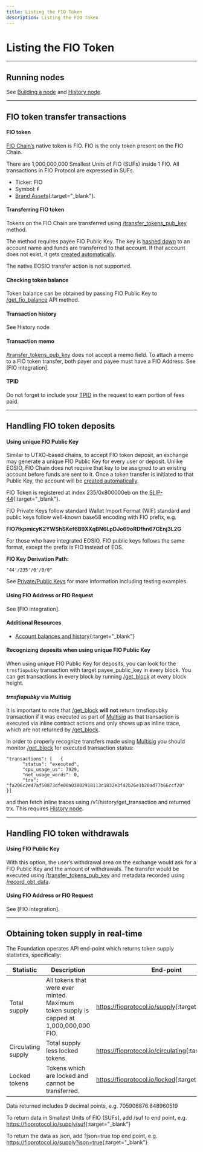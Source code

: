 ```yaml
---
title: Listing the FIO Token
description: Listing the FIO Token
---
```


# Listing the FIO Token

---
## Running nodes

See [Building a node]({{site.baseurl}}/docs/chain/node-build) and [History node]({{site.baseurl}}/docs/chain/node-history).

---
## FIO token transfer transactions

#### FIO token

[FIO Chain’s]({{site.baseurl}}/docs/chain/) native token is FIO. FIO is the only token present on the FIO Chain.

There are 1,000,000,000 Smallest Units of FIO (SUFs) inside 1 FIO. All transactions in FIO Protocol are expressed in SUFs.

* Ticker: FIO
* Symbol: ᵮ
* [Brand Assets](https://fioprotocol.io/brand-assets/){:target="_blank"}.

#### Transferring FIO token

Tokens on the FIO Chain are transferred using [/transfer_tokens_pub_key]({{site.baseurl}}/pages/api/fio-api/#options-trnsfiopubky) method.

The method requires payee FIO Public Key. The key is [hashed down]({{site.baseurl}}/docs/how-to/actor-account) to an account name and funds are transferred to that account. If that account does not exist, it gets [created automatically]({{site.baseurl}}/docs/fio-protocol/accounts-permissions#fio-accounts).

The native EOSIO transfer action is not supported.

#### Checking token balance

Token balance can be obtained by passing FIO Public Key to [/get_fio_balance]({{site.baseurl}}/docs/how-to/actor-account) API method.

#### Transaction history

See History node

#### Transaction memo

[/transfer_tokens_pub_key]({{site.baseurl}}/pages/api/fio-api/#options-trnsfiopubky) does not accept a memo field. To attach a memo to a FIO token transfer, both payer and payee must have a FIO Address. See [FIO integration].

#### TPID

Do not forget to include your [TPID]({{site.baseurl}}/docs/how-to/tpid) in the request to earn portion of fees paid.

---
## Handling FIO token deposits

#### Using unique FIO Public Key

Similar to UTXO-based chains, to accept FIO token deposit, an exchange may generate a unique FIO Public Key for every user or deposit. Unlike EOSIO, FIO Chain does not require that key to be assigned to an existing account before funds are sent to it. Once a token transfer is initiated to that Public Key, the account will be [created automatically]({{site.baseurl}}/docs/fio-protocol/accounts-permissions#fio-accounts).

FIO Token is registered at index 235/0x800000eb on the [SLIP-44](https://github.com/satoshilabs/slips/blob/master/slip-0044.md){:target="_blank"}.

FIO Private Keys follow standard Wallet Import Format (WIF) standard and public keys follow well-known base58 encoding with FIO prefix, e.g.

**FIO7tkpmicyK2YWShSKef6B9XXqBN6LpDJo69oRDfhn67CEnj3L2G**

For those who have integrated EOSIO, FIO public keys follows the same format, except the prefix is FIO instead of EOS.

**FIO Key Derivation Path:**

`"44'/235'/0'/0/0"`

See [Private/Public Keys]({{site.baseurl}}/docs/fio-protocol/keys) for more information including testing examples.

#### Using FIO Address or FIO Request

See [FIO integration].

#### Additional Resources

* [Account balances and history](https://gist.github.com/blockpane/a5a62539ceeae963ce3ed69a9dd53663){:target="_blank"}

#### Recognizing deposits when using unique FIO Public Key

When using unique FIO Public Key for deposits, you can look for the `trnsfiopubky` transaction with target payee_public_key in every block. You can get transactions in every block by running [/get_block]({{site.baseurl}}/pages/api/fio-api/#post-/get_block) at every block height.

#### *trnsfiopubky* via Multisig

It is important to note that [/get_block]({{site.baseurl}}/pages/api/fio-api/#post-/get_block) **will not** return trnsfiopubky transaction if it was executed as part of [Multisig]({{site.baseurl}}/docs/fio-protocol/multisig) as that transaction is executed via inline contract actions and only shows up as inline trace, which are not returned by [/get_block]({{site.baseurl}}/pages/api/fio-api/#post-/get_block).

In order to properly recognize transfers made using [Multisig]({{site.baseurl}}/docs/fio-protocol/multisig) you should monitor [/get_block]({{site.baseurl}}/pages/api/fio-api/#post-/get_block) for executed transaction status:
```
"transactions": [   {
      "status": "executed",
      "cpu_usage_us": 7929,
      "net_usage_words": 0,
      "trx": "fa206c2e47af50873dfe08a03802918113c1832e3f42b26e1b20ad77b66ccf20"
}]
```

and then fetch inline traces using /v1/history/get_transaction and returned trx. This requires [History node]({{site.baseurl}}/docs/chain/node-history).

---
## Handling FIO token withdrawals

#### Using FIO Public Key

With this option, the user’s withdrawal area on the exchange would ask for a FIO Public Key and the amount of withdrawals. The transfer would be executed using /[transfer_tokens_pub_key]({{site.baseurl}}/pages/api/fio-api/#options-trnsfiopubky) and metadata recorded using [/record_obt_data]({{site.baseurl}}/pages/api/fio-api/#options-recordobt).

#### Using FIO Address or FIO Request

See [FIO integration].

---
## Obtaining token supply in real-time

The Foundation operates API end-point which returns token supply statistics, specifically:

|Statistic |Description |End-point|
|---|---|---|
|Total supply	|All tokens that were ever minted. Maximum token supply is capped at 1,000,000,000 FIO.	|<https://fioprotocol.io/supply>{:target="_blank"} |
|Circulating supply	|Total supply less locked tokens.	|<https://fioprotocol.io/circulating>{:target="_blank"} |
|Locked tokens	|Tokens which are locked and cannot be transferred.	|<https://fioprotocol.io/locked>{:target="_blank"} |

Data returned includes 9 decimal points, e.g. 705906876.848960519

To return data in Smallest Units of FIO (SUFs), add /suf to end point, e.g. <https://fioprotocol.io/supply/suf>{:target="_blank"}

To return the data as json, add ?json=true top end point, e.g. <https://fioprotocol.io/supply?json=true>{:target="_blank"}